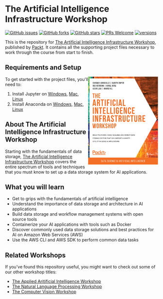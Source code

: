 # The Artificial Intelligence Infrastructure Workshop
[![GitHub issues](https://img.shields.io/github/issues/PacktWorkshops/The-Artificial-Intelligence-Infrastructure-Workshop.svg)](https://github.com/PacktWorkshops/The-Artificial-Intelligence-Infrastructure-Workshop/issues)
[![GitHub forks](https://img.shields.io/github/forks/PacktWorkshops/The-Artificial-Intelligence-Infrastructure-Workshop.svg)](https://github.com/PacktWorkshops/The-Artificial-Intelligence-Infrastructure-Workshop/network)
[![GitHub stars](https://img.shields.io/github/stars/PacktWorkshops/The-Artificial-Intelligence-Infrastructure-Workshop.svg)](https://github.com/PacktWorkshops/The-Artificial-Intelligence-Infrastructure-Workshop/stargazers)
[![PRs Welcome](https://img.shields.io/badge/PRs-welcome-brightgreen.svg)](https://github.com/PacktWorkshops/The-Artificial-Intelligence-Infrastructure-Workshop/pulls)
[![versions](https://img.shields.io/pypi/pyversions/pybadges.svg)](https://www.python.org/downloads/)

This is the repository for [The Artificial Intelligence Infrastructure Workshop](https://www.amazon.com/Artificial-Intelligence-Infrastructure-Workshop-cutting-edge/dp/1800209843/ref=tmm_pap_swatch_0?_encoding=UTF8&qid=1611066566&sr=8-1&utm_source=github&utm_medium=repository&utm_campaign=9781801071314&utm_term=Artificial%20Intelligence%20Infrastructure&utm_content=The%20Artificial%20Intelligence%20Infrastructure%20Workshop), published by [Packt](https://www.packtpub.com/?utm_source=github). It contains all the supporting project files necessary to work through the course from start to finish.

## Requirements and Setup
<a href="https://www.amazon.com/Artificial-Intelligence-Infrastructure-Workshop-cutting-edge/dp/1800209843/ref=tmm_pap_swatch_0?_encoding=UTF8&qid=1611066566&sr=8-1&utm_source=github&utm_medium=repository&utm_campaign=9781801071314&utm_term=Artificial%20Intelligence%20Infrastructure&utm_content=The%20Artificial%20Intelligence%20Infrastructure%20Workshop"><img src="https://github.com/PacktWorkshops/Workshop-Covers/blob/master/B15967_The%20Artificial%20Intelligence%20Infrastructure%20Workshop.PNG" alt="The Artificial Intelligence Infrastructure Workshop" height="290px" width="230px" align="right" this.target="_blank"></a>

To get started with the project files, you'll need to:
1. Install Jupyter on [Windows](https://www.python.org/downloads/windows/), [Mac](https://www.python.org/downloads/mac-osx/), [Linux](https://www.python.org/downloads/source/)
2. Install Anaconda on [Windows](https://www.anaconda.com/distribution/#windows), [Mac](https://www.anaconda.com/distribution/#macos), [Linux](https://www.anaconda.com/distribution/#linux)

## About The Artificial Intelligence Infrastructure Workshop
Starting with the fundamentals of data storage, [The Artificial Intelligence Infrastructure Workshop](https://www.amazon.com/Artificial-Intelligence-Infrastructure-Workshop-cutting-edge/dp/1800209843/ref=tmm_pap_swatch_0?_encoding=UTF8&qid=1611066566&sr=8-1&utm_source=github&utm_medium=repository&utm_campaign=9781801071314&utm_term=Artificial%20Intelligence%20Infrastructure&utm_content=The%20Artificial%20Intelligence%20Infrastructure%20Workshop) covers the entire spectrum of tools and techniques that you must know to set up a data storage system for AI applications.

## What you will learn
* Get to grips with the fundamentals of artificial intelligence 
* Understand the importance of data storage and architecture in AI applications 
* Build data storage and workflow management systems with open source tools 
* Containerize your AI applications with tools such as Docker 
* Discover commonly used data storage solutions and best practices for AI on Amazon Web Services (AWS) 
* Use the AWS CLI and AWS SDK to perform common data tasks 

## Related Workshops
If you've found this repository useful, you might want to check out some of our other workshop titles:
* [The Applied Aritificial Intelligence Workshop](https://www.amazon.com/Applied-Artificial-Intelligence-Workshop-decision-ebook/dp/B08BZS3X9S/ref=sr_1_1?dchild=1&keywords=the%20applied%20artificial%20intelligence%20workshop&qid=1610708393&sr=8-1&utm_source=github&utm_medium=repository&utm_campaign=9781800205819&utm_term=Applied%20Aritificial%20Intelligence&utm_content=The%20Applied%20Aritificial%20Intelligence%20Workshop)
* [The Natural Language Processing Workshop](https://www.amazon.com/Natural-Language-Processing-Workshop-understand/dp/1800208421/ref=tmm_pap_swatch_0?_encoding=UTF8&qid=1611057842&sr=8-1&utm_source=github&utm_medium=repository&utm_campaign=9781801077811&utm_term=Natural%20Language%20Processing&utm_content=The%20Natural%20Language%20Processing%20Workshop)
* [The Computer Vision Workshop](https://www.amazon.com/Computer-Vision-Workshop-algorithms-intelligence-dp-180020177X/dp/180020177X/ref=mt_other?_encoding=UTF8&me=&qid=1611064944&utm_source=github&utm_medium=repository&utm_campaign=9781800201774&utm_term=Computer%20Vision&utm_content=The%20Computer%20Vision%20Workshop)
